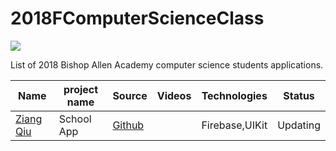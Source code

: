 # 2018FComputerScienceClass

![](https://github.com/BishopAllenAcademy/school/blob/master/school/Assets.xcassets/AppIcon.appiconset/Icon-60%403x.png)

List of 2018 Bishop Allen Academy computer science students applications.

| Name | project name | Source |    Videos    | Technologies | Status |
|------|--------------|--------|--------------|--------------|--------|
|[Ziang Qiu](https://www.github.com/andyshome)| School App | [Github](https://github.com/BishopAllenAcademy/school)| | Firebase,UIKit| Updating| 
